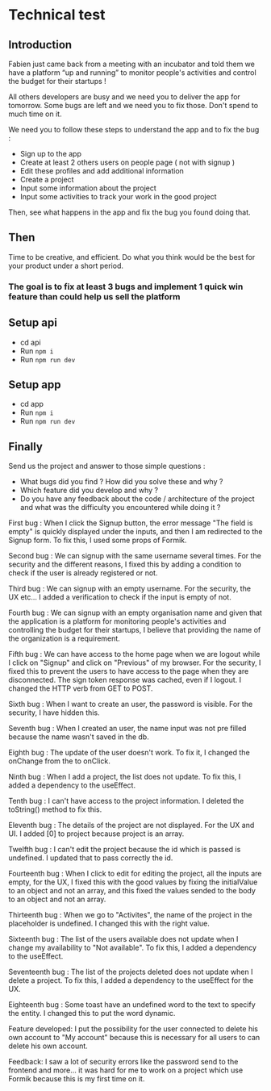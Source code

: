 # Technical test

## Introduction

Fabien just came back from a meeting with an incubator and told them we have a platform “up and running” to monitor people's activities and control the budget for their startups !

All others developers are busy and we need you to deliver the app for tomorrow.
Some bugs are left and we need you to fix those. Don't spend to much time on it.

We need you to follow these steps to understand the app and to fix the bug :

- Sign up to the app
- Create at least 2 others users on people page ( not with signup )
- Edit these profiles and add additional information
- Create a project
- Input some information about the project
- Input some activities to track your work in the good project

Then, see what happens in the app and fix the bug you found doing that.

## Then

Time to be creative, and efficient. Do what you think would be the best for your product under a short period.

### The goal is to fix at least 3 bugs and implement 1 quick win feature than could help us sell the platform

## Setup api

- cd api
- Run `npm i`
- Run `npm run dev`

## Setup app

- cd app
- Run `npm i`
- Run `npm run dev`

## Finally

Send us the project and answer to those simple questions :

- What bugs did you find ? How did you solve these and why ?
- Which feature did you develop and why ?
- Do you have any feedback about the code / architecture of the project and what was the difficulty you encountered while doing it ?

First bug : When I click the Signup button, the error message "The field is empty" is quickly displayed under the inputs, and then I am redirected to the Signup form. To fix this, I used some props of Formik.

Second bug : We can signup with the same username several times. For the security and the different reasons, I fixed this by adding a condition to check if the user is already registered or not.

Third bug : We can signup with an empty username. For the security, the UX etc... I added a verification to check if the input is empty of not.

Fourth bug : We can signup with an empty organisation name and given that the application is a platform for monitoring people's activities and controlling the budget for their startups, I believe that providing the name of the organization is a requirement.

Fifth bug : We can have access to the home page when we are logout while I click on "Signup" and click on "Previous" of my browser. For the security, I fixed this to prevent the users to have access to the page when they are disconnected. The sign token response was cached, even if I logout. I changed the HTTP verb from GET to POST.

Sixth bug : When I want to create an user, the password is visible. For the security, I have hidden this.

Seventh bug : When I created an user, the name input was not pre filled because the name wasn't saved in the db.

Eighth bug : The update of the user doesn't work. To fix it, I changed the onChange from the <LoadingButton> to onClick.

Ninth bug : When I add a project, the list does not update. To fix this, I added a dependency to the useEffect.

Tenth bug : I can't have access to the project information. I deleted the toString() method to fix this.

Eleventh bug : The details of the project are not displayed. For the UX and UI. I added [0] to project because project is an array.

Twelfth bug : I can't edit the project because the id which is passed is undefined. I updated that to pass correctly the id.

Fourteenth bug : When I click to edit for editing the project, all the inputs are empty, for the UX, I fixed this with the good values by fixing the initialValue to an object and not an array, and this fixed the values sended to the body to an object and not an array.

Thirteenth bug : When we go to "Activites", the name of the project in the placeholder is undefined. I changed this with the right value.

Sixteenth bug : The list of the users available does not update when I change my availability to "Not available". To fix this, I added a dependency to the useEffect.

Seventeenth bug : The list of the projects deleted does not update when I delete a project. To fix this, I added a dependency to the useEffect for the UX.

Eighteenth bug : Some toast have an undefined word to the text to specify the entity. I changed this to put the word dynamic.

Feature developed: I put the possibility for the user connected to delete his own account to "My account" because this is necessary for all users to can delete his own account.

Feedback: I saw a lot of security errors like the password send to the frontend and more... it was hard for me to work on a project which use Formik because this is my first time on it.
